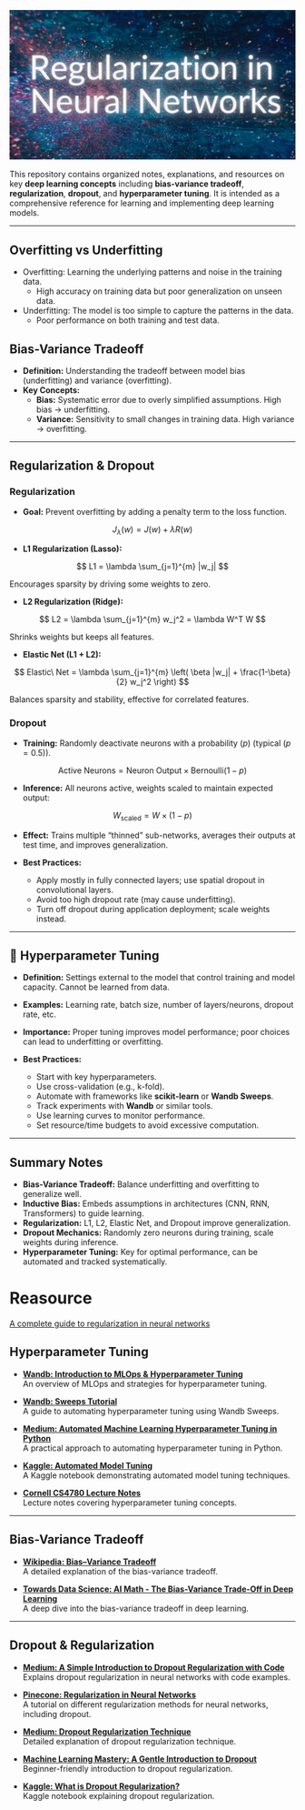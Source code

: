 ![reg](images/reg.webp)

This repository contains organized notes, explanations, and resources on key **deep learning concepts** including **bias-variance tradeoff**, **regularization**, **dropout**, and **hyperparameter tuning**. It is intended as a comprehensive reference for learning and implementing deep learning models.

---
## Overfitting vs Underfitting
- Overfitting: 
  Learning the underlying patterns and noise in the training data.
  - High accuracy on training data but poor generalization on unseen data.
- Underfitting: The model is too simple to capture the patterns in the data.
  - Poor performance on both training and test data.

## Bias-Variance Tradeoff

- **Definition:** Understanding the tradeoff between model bias (underfitting) and variance (overfitting).  
- **Key Concepts:**
  - **Bias:** Systematic error due to overly simplified assumptions. High bias → underfitting.
  - **Variance:** Sensitivity to small changes in training data. High variance → overfitting.
---
##  Regularization & Dropout

### Regularization

- **Goal:** Prevent overfitting by adding a penalty term to the loss function.

$$
J_{\lambda}(w) = J(w) + \lambda R(w)
$$

- **L1 Regularization (Lasso):**
 
$$
L1 = \lambda \sum_{j=1}^{m} |w_j|
$$ 

Encourages sparsity by driving some weights to zero.

- **L2 Regularization (Ridge):**
  
$$
L2 = \lambda \sum_{j=1}^{m} w_j^2 = \lambda W^T W
$$  

Shrinks weights but keeps all features.

- **Elastic Net (L1 + L2):**
  
$$
Elastic\ Net = \lambda \sum_{j=1}^{m} \left( \beta |w_j| + \frac{1-\beta}{2} w_j^2 \right)
$$

Balances sparsity and stability, effective for correlated features.

### Dropout

- **Training:** Randomly deactivate neurons with a probability $(p$) (typical $(p=0.5$)).

$$
\text{Active Neurons} = \text{Neuron Output} \times \text{Bernoulli}(1-p)
$$

- **Inference:** All neurons active, weights scaled to maintain expected output:

$$
W_{\text{scaled}} = W \times (1-p)
$$

- **Effect:** Trains multiple “thinned” sub-networks, averages their outputs at test time, and improves generalization.

- **Best Practices:**  
  - Apply mostly in fully connected layers; use spatial dropout in convolutional layers.  
  - Avoid too high dropout rate (may cause underfitting).  
  - Turn off dropout during application deployment; scale weights instead.
---

## 🔧 Hyperparameter Tuning

- **Definition:** Settings external to the model that control training and model capacity. Cannot be learned from data.
- **Examples:** Learning rate, batch size, number of layers/neurons, dropout rate, etc.
- **Importance:** Proper tuning improves model performance; poor choices can lead to underfitting or overfitting.

- **Best Practices:**
  - Start with key hyperparameters.
  - Use cross-validation (e.g., k-fold).
  - Automate with frameworks like **scikit-learn** or **Wandb Sweeps**.
  - Track experiments with **Wandb** or similar tools.
  - Use learning curves to monitor performance.
  - Set resource/time budgets to avoid excessive computation.
---

## Summary Notes

- **Bias-Variance Tradeoff:** Balance underfitting and overfitting to generalize well.
- **Inductive Bias:** Embeds assumptions in architectures (CNN, RNN, Transformers) to guide learning.
- **Regularization:** L1, L2, Elastic Net, and Dropout improve generalization.
- **Dropout Mechanics:** Randomly zero neurons during training, scale weights during inference.
- **Hyperparameter Tuning:** Key for optimal performance, can be automated and tracked systematically.

# Reasource

[ A complete guide to regularization in neural networks](https://www.pinecone.io/learn/regularization-in-neural-networks/)

## Hyperparameter Tuning 

- **[Wandb: Introduction to MLOps & Hyperparameter Tuning](https://wandb.ai/site/articles/intro-to-mlops-hyperparameter-tuning/)**  
  An overview of MLOps and strategies for hyperparameter tuning.

- **[Wandb: Sweeps Tutorial](https://docs.wandb.ai/models/tutorials/sweeps)**  
  A guide to automating hyperparameter tuning using Wandb Sweeps.

- **[Medium: Automated Machine Learning Hyperparameter Tuning in Python](https://medium.com/data-science/automated-machine-learning-hyperparameter-tuning-in-python-dfda59b72f8a)**  
  A practical approach to automating hyperparameter tuning in Python.

- **[Kaggle: Automated Model Tuning](https://www.kaggle.com/code/willkoehrsen/automated-model-tuning)**  
  A Kaggle notebook demonstrating automated model tuning techniques.

- **[Cornell CS4780 Lecture Notes](https://www.cs.cornell.edu/courses/cs4780/2021fa/lectures/lecturenote11.html)**  
  Lecture notes covering hyperparameter tuning concepts.

---

## Bias-Variance Tradeoff

- **[Wikipedia: Bias–Variance Tradeoff](https://en.wikipedia.org/wiki/Bias%E2%80%93variance_tradeoff#:~:text=linear%20and%20Generalized%20linear%20models,the%20subject%20of%20recent%20debate.)**  
  A detailed explanation of the bias-variance tradeoff.

- **[Towards Data Science: AI Math - The Bias-Variance Trade-Off in Deep Learning](https://towardsdatascience.com/ai-math-the-bias-variance-trade-off-in-deep-learning-e444f80053dd/)**  
  A deep dive into the bias-variance tradeoff in deep learning.

---

## Dropout & Regularization

- **[Medium: A Simple Introduction to Dropout Regularization with Code](https://medium.com/analytics-vidhya/a-simple-introduction-to-dropout-regularization-with-code-5279489dda1e)**  
  Explains dropout regularization in neural networks with code examples.

- **[Pinecone: Regularization in Neural Networks](https://www.pinecone.io/learn/regularization-in-neural-networks/)**  
  A tutorial on different regularization methods for neural networks, including dropout.

- **[Medium: Dropout Regularization Technique](https://medium.com/@mangeshsalunke1309/dropout-regularization-technique-a770fbcd9692)**  
  Detailed explanation of dropout regularization technique.

- **[Machine Learning Mastery: A Gentle Introduction to Dropout](https://www.machinelearningmastery.com/dropout-for-regularizing-deep-neural-networks/)**  
  Beginner-friendly introduction to dropout regularization.

- **[Kaggle: What is Dropout Regularization?](https://www.kaggle.com/code/pavansanagapati/what-is-dropout-regularization-find-out)**  
  Kaggle notebook explaining dropout regularization.

